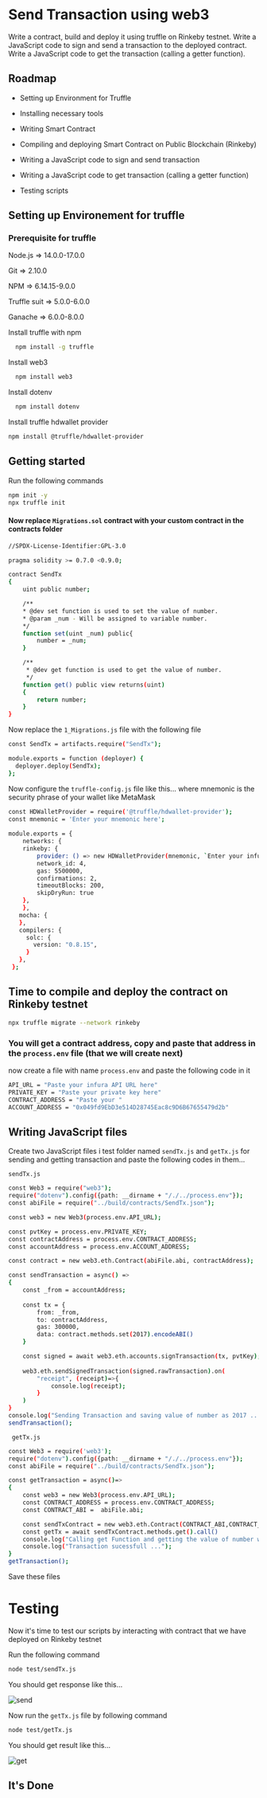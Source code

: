 # Send Transaction using web3

Write a contract, build and deploy it using truffle on Rinkeby testnet. Write a JavaScript code to sign and send a transaction to the deployed contract. Write a JavaScript code to get the transaction (calling a getter function).


## Roadmap

- Setting up Environment for Truffle

- Installing necessary tools

- Writing Smart Contract
- Compiling and deploying Smart Contract on Public Blockchain (Rinkeby)
- Writing a JavaScript code to sign and send transaction
- Writing a JavaScript code to get transaction (calling a getter function)
- Testing scripts


## Setting up Environement for truffle
### Prerequisite for truffle

Node.js => 14.0.0-17.0.0

Git => 2.10.0

NPM => 6.14.15-9.0.0

Truffle suit => 5.0.0-6.0.0

Ganache => 6.0.0-8.0.0

Install  truffle with npm

```bash
  npm install -g truffle
```

Install web3

```bash
  npm install web3
```

Install dotenv

```bash
  npm install dotenv
```

Install truffle hdwallet provider

```bash
npm install @truffle/hdwallet-provider
```

## Getting started

Run the following commands

```bash
npm init -y
npx truffle init
```

#### Now replace ```Migrations.sol``` contract with your custom contract in the contracts folder

```bash
//SPDX-License-Identifier:GPL-3.0

pragma solidity >= 0.7.0 <0.9.0;

contract SendTx
{
    uint public number;

    /**
    * @dev set function is used to set the value of number.
    * @param _num - Will be assigned to variable number.
    */
    function set(uint _num) public{
        number = _num;
    }

    /**
     * @dev get function is used to get the value of number.
     */
    function get() public view returns(uint)
    {
        return number;
    }
}
```
Now replace the ```1_Migrations.js``` file with the following file

```bash
const SendTx = artifacts.require("SendTx");

module.exports = function (deployer) {
  deployer.deploy(SendTx);
};
```

Now configure the ```truffle-config.js``` file like this...
where mnemonic is the security phrase of your wallet like MetaMask

```bash
const HDWalletProvider = require('@truffle/hdwallet-provider');
const mnemonic = 'Enter your mnemonic here';
 
module.exports = {
    networks: {
    rinkeby: {
        provider: () => new HDWalletProvider(mnemonic, `Enter your infura API`),
        network_id: 4,
        gas: 5500000,
        confirmations: 2,
        timeoutBlocks: 200,
        skipDryRun: true
    },
    },
   mocha: {
   },
   compilers: {
     solc: {
       version: "0.8.15",
     }
   },
 };
```

## Time to compile and deploy the contract on Rinkeby testnet

```bash
npx truffle migrate --network rinkeby
```

### You will get a contract address, copy and paste that address in the ```process.env``` file (that we will create next)

now create a file with name ```process.env``` and paste the following code in it

```bash
API_URL = "Paste your infura API URL here"
PRIVATE_KEY = "Paste your private key here"
CONTRACT_ADDRESS = "Paste your "
ACCOUNT_ADDRESS = "0x049fd9EbD3e514D28745Eac8c9D6B67655479d2b"
```

## Writing JavaScript files

Create two JavaScript files i test folder named ```sendTx.js``` and ```getTx.js``` for sending and getting transaction and paste the following codes in them...

```sendTx.js```

```bash
const Web3 = require("web3");
require("dotenv").config({path: __dirname + "/./../process.env"});
const abiFile = require("../build/contracts/SendTx.json");

const web3 = new Web3(process.env.API_URL);

const pvtKey = process.env.PRIVATE_KEY;
const contractAddress = process.env.CONTRACT_ADDRESS;
const accountAddress = process.env.ACCOUNT_ADDRESS;

const contract = new web3.eth.Contract(abiFile.abi, contractAddress);

const sendTransaction = async() =>
{
    const _from = accountAddress;
    
    const tx = {
        from: _from,
        to: contractAddress,
        gas: 300000,
        data: contract.methods.set(2017).encodeABI()
    }

    const signed = await web3.eth.accounts.signTransaction(tx, pvtKey);
    
    web3.eth.sendSignedTransaction(signed.rawTransaction).on(
        "receipt", (receipt)=>{
            console.log(receipt);
        }
    )
}
console.log("Sending Transaction and saving value of number as 2017 ...");
sendTransaction();
```

``` getTx.js```

```bash
const Web3 = require('web3');
require("dotenv").config({path: __dirname + "/./../process.env"});
const abiFile = require("../build/contracts/SendTx.json");

const getTransaction = async()=>
{
    const web3 = new Web3(process.env.API_URL);
    const CONTRACT_ADDRESS = process.env.CONTRACT_ADDRESS;
    const CONTRACT_ABI =  abiFile.abi;

    const sendTxContract = new web3.eth.Contract(CONTRACT_ABI,CONTRACT_ADDRESS);
    const getTx = await sendTxContract.methods.get().call()
    console.log("Calling get Function and getting the value of number which is :", getTx);
    console.log("Transaction sucessfull ...");
}
getTransaction();
```

Save these files

# Testing

Now it's time to test our scripts by interacting with contract that we have deployed on Rinkeby testnet

Run the following command

```bash
node test/sendTx.js
```

You should get response like this...

![send](https://user-images.githubusercontent.com/96762657/182704637-5a44e0e0-9bdf-4566-baa1-dada3dd5080a.PNG)

Now run the ```getTx.js``` file by following command

```bash
node test/getTx.js
```

You should get result like this...

![get](https://user-images.githubusercontent.com/96762657/182705306-2bd6ec22-9a22-4693-bb75-6afb9c7de404.PNG)


## It's Done
